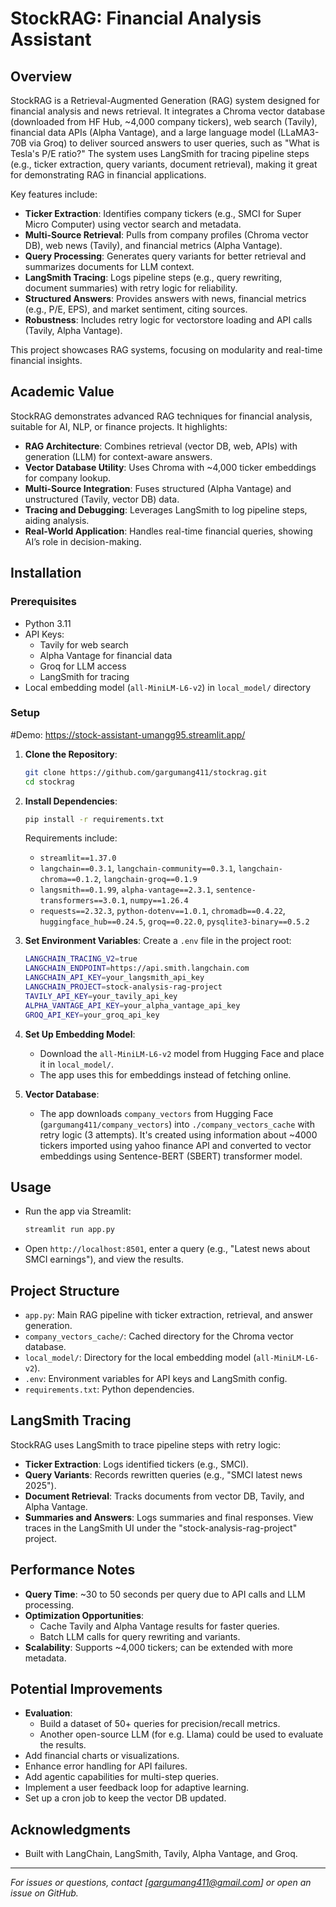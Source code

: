 # StockRAG: Financial Analysis Assistant

## Overview

StockRAG is a Retrieval-Augmented Generation (RAG) system designed for financial analysis and news retrieval. It integrates a Chroma vector database (downloaded from HF Hub, \~4,000 company tickers), web search (Tavily), financial data APIs (Alpha Vantage), and a large language model (LLaMA3-70B via Groq) to deliver sourced answers to user queries, such as "What is Tesla's P/E ratio?" The system uses LangSmith for tracing pipeline steps (e.g., ticker extraction, query variants, document retrieval), making it great for demonstrating RAG in financial applications.

Key features include:

- **Ticker Extraction**: Identifies company tickers (e.g., SMCI for Super Micro Computer) using vector search and metadata.
- **Multi-Source Retrieval**: Pulls from company profiles (Chroma vector DB), web news (Tavily), and financial metrics (Alpha Vantage).
- **Query Processing**: Generates query variants for better retrieval and summarizes documents for LLM context.
- **LangSmith Tracing**: Logs pipeline steps (e.g., query rewriting, document summaries) with retry logic for reliability.
- **Structured Answers**: Provides answers with news, financial metrics (e.g., P/E, EPS), and market sentiment, citing sources.
- **Robustness**: Includes retry logic for vectorstore loading and API calls (Tavily, Alpha Vantage).

This project showcases RAG systems, focusing on modularity and real-time financial insights.

## Academic Value

StockRAG demonstrates advanced RAG techniques for financial analysis, suitable for AI, NLP, or finance projects. It highlights:

- **RAG Architecture**: Combines retrieval (vector DB, web, APIs) with generation (LLM) for context-aware answers.
- **Vector Database Utility**: Uses Chroma with \~4,000 ticker embeddings for company lookup.
- **Multi-Source Integration**: Fuses structured (Alpha Vantage) and unstructured (Tavily, vector DB) data.
- **Tracing and Debugging**: Leverages LangSmith to log pipeline steps, aiding analysis.
- **Real-World Application**: Handles real-time financial queries, showing AI’s role in decision-making.

## Installation

### Prerequisites

- Python 3.11
- API Keys:
  - Tavily for web search
  - Alpha Vantage for financial data
  - Groq for LLM access
  - LangSmith for tracing
- Local embedding model (`all-MiniLM-L6-v2`) in `local_model/` directory

### Setup
#Demo: https://stock-assistant-umangg95.streamlit.app/
1. **Clone the Repository**:

   ```bash
   git clone https://github.com/gargumang411/stockrag.git
   cd stockrag
   ```

2. **Install Dependencies**:

   ```bash
   pip install -r requirements.txt
   ```

   Requirements include:

   - `streamlit==1.37.0`
   - `langchain==0.3.1`, `langchain-community==0.3.1`, `langchain-chroma==0.1.2`, `langchain-groq==0.1.9`
   - `langsmith==0.1.99`, `alpha-vantage==2.3.1`, `sentence-transformers==3.0.1`, `numpy==1.26.4`
   - `requests==2.32.3`, `python-dotenv==1.0.1`, `chromadb==0.4.22`, `huggingface_hub==0.24.5`, `groq==0.22.0`, `pysqlite3-binary==0.5.2`

3. **Set Environment Variables**: Create a `.env` file in the project root:

   ```bash
   LANGCHAIN_TRACING_V2=true
   LANGCHAIN_ENDPOINT=https://api.smith.langchain.com
   LANGCHAIN_API_KEY=your_langsmith_api_key
   LANGCHAIN_PROJECT=stock-analysis-rag-project
   TAVILY_API_KEY=your_tavily_api_key
   ALPHA_VANTAGE_API_KEY=your_alpha_vantage_api_key
   GROQ_API_KEY=your_groq_api_key
   ```

4. **Set Up Embedding Model**:

   - Download the `all-MiniLM-L6-v2` model from Hugging Face and place it in `local_model/`.
   - The app uses this for embeddings instead of fetching online.

5. **Vector Database**:

   - The app downloads `company_vectors` from Hugging Face (`gargumang411/company_vectors`) into `./company_vectors_cache` with retry logic (3 attempts). It's created using information about ~4000 tickers imported using yahoo finance API and converted to vector embeddings using Sentence-BERT (SBERT) transformer model. 

## Usage

- Run the app via Streamlit:

  ```bash
  streamlit run app.py
  ```
- Open `http://localhost:8501`, enter a query (e.g., "Latest news about SMCI earnings"), and view the results.

## Project Structure

- `app.py`: Main RAG pipeline with ticker extraction, retrieval, and answer generation.
- `company_vectors_cache/`: Cached directory for the Chroma vector database.
- `local_model/`: Directory for the local embedding model (`all-MiniLM-L6-v2`).
- `.env`: Environment variables for API keys and LangSmith config.
- `requirements.txt`: Python dependencies.

## LangSmith Tracing

StockRAG uses LangSmith to trace pipeline steps with retry logic:

- **Ticker Extraction**: Logs identified tickers (e.g., SMCI).
- **Query Variants**: Records rewritten queries (e.g., "SMCI latest news 2025").
- **Document Retrieval**: Tracks documents from vector DB, Tavily, and Alpha Vantage.
- **Summaries and Answers**: Logs summaries and final responses. View traces in the LangSmith UI under the "stock-analysis-rag-project" project.

## Performance Notes

- **Query Time**: \~30 to 50 seconds per query due to API calls and LLM processing.
- **Optimization Opportunities**:
  - Cache Tavily and Alpha Vantage results for faster queries.
  - Batch LLM calls for query rewriting and variants.
- **Scalability**: Supports \~4,000 tickers; can be extended with more metadata.

## Potential Improvements

- **Evaluation**:
    - Build a dataset of 50+ queries for precision/recall metrics.
    - Another open-source LLM (for e.g. Llama) could be used to evaluate the results. 
- Add financial charts or visualizations.
- Enhance error handling for API failures.
- Add agentic capabilities for multi-step queries.
- Implement a user feedback loop for adaptive learning.
- Set up a cron job to keep the vector DB updated.

## Acknowledgments

- Built with LangChain, LangSmith, Tavily, Alpha Vantage, and Groq.

---

*For issues or questions, contact \[gargumang411@gmail.com\] or open an issue on GitHub.*
